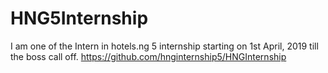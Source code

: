 # HNG5Internship
I am one of the Intern in hotels.ng 5 internship starting on 1st April, 2019 till the boss call off.
https://github.com/hnginternship5/HNGInternship 
